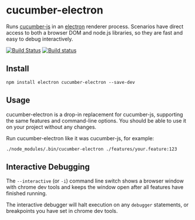 # cucumber-electron

Runs [cucumber-js](https://github.com/cucumber/cucumber-js) in an [electron](https://github.com/electron/electron) renderer process. Scenarios have direct access to both a browser DOM and node.js libraries, so they are fast and easy to debug interactively.

[![Build Status](https://github.com/cucumber/cucumber-electron/workflows/build/badge.svg)](https://github.com/cucumber/cucumber-electron/actions) [![Build status](https://ci.appveyor.com/api/projects/status/arac0g9l3uj476x3/branch/master?svg=true)](https://ci.appveyor.com/project/joshski/cucumber-electron/branch/master)



## Install

    npm install electron cucumber-electron --save-dev

## Usage

cucumber-electron is a drop-in replacement for cucumber-js, supporting the same
features and command-line options. You should be able to use it on your project
without any changes.

Run cucumber-electron like it was cucumber-js, for example:

    ./node_modules/.bin/cucumber-electron ./features/your.feature:123


## Interactive Debugging

The `--interactive` (or `-i`) command line switch shows a browser window with chrome dev tools and keeps
the window open after all features have finished running.

The interactive debugger will halt execution on any `debugger` statements, or breakpoints you have set in chrome dev tools.
